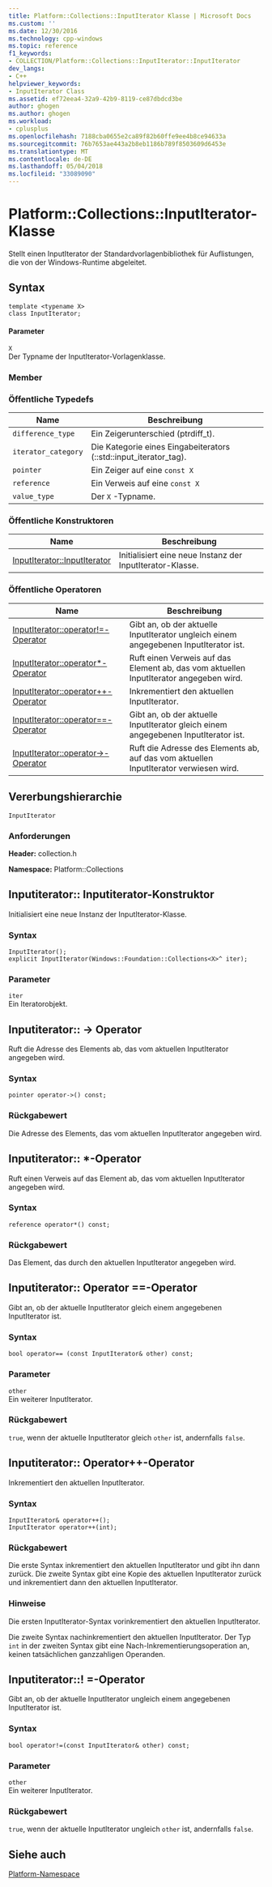 ```yaml
---
title: Platform::Collections::InputIterator Klasse | Microsoft Docs
ms.custom: ''
ms.date: 12/30/2016
ms.technology: cpp-windows
ms.topic: reference
f1_keywords:
- COLLECTION/Platform::Collections::InputIterator::InputIterator
dev_langs:
- C++
helpviewer_keywords:
- InputIterator Class
ms.assetid: ef72eea4-32a9-42b9-8119-ce87dbdcd3be
author: ghogen
ms.author: ghogen
ms.workload:
- cplusplus
ms.openlocfilehash: 7188cba0655e2ca89f82b60ffe9ee4b8ce94633a
ms.sourcegitcommit: 76b7653ae443a2b8eb1186b789f8503609d6453e
ms.translationtype: MT
ms.contentlocale: de-DE
ms.lasthandoff: 05/04/2018
ms.locfileid: "33089090"
---
```

# <a name="platformcollectionsinputiterator-class"></a>Platform::Collections::InputIterator-Klasse
Stellt einen InputIterator der Standardvorlagenbibliothek für Auflistungen, die von der Windows-Runtime abgeleitet.  
  
## <a name="syntax"></a>Syntax  
  
```  
template <typename X>  
class InputIterator;  
```  
  
#### <a name="parameters"></a>Parameter  
 `X`  
 Der Typname der InputIterator-Vorlagenklasse.  
  
### <a name="members"></a>Member  
  
### <a name="public-typedefs"></a>Öffentliche Typedefs  
  
|Name|Beschreibung|  
|----------|-----------------|  
|`difference_type`|Ein Zeigerunterschied (ptrdiff_t).|  
|`iterator_category`|Die Kategorie eines Eingabeiterators (::std::input_iterator_tag).|  
|`pointer`|Ein Zeiger auf eine `const X`|  
|`reference`|Ein Verweis auf eine `const X`|  
|`value_type`|Der `X` -Typname.|  
  
### <a name="public-constructors"></a>Öffentliche Konstruktoren  
  
|Name|Beschreibung|  
|----------|-----------------|  
|[InputIterator::InputIterator](#ctor)|Initialisiert eine neue Instanz der InputIterator-Klasse.|  
  
### <a name="public-operators"></a>Öffentliche Operatoren  
  
|Name|Beschreibung|  
|----------|-----------------|  
|[InputIterator::operator!=-Operator](#operator-inequality)|Gibt an, ob der aktuelle InputIterator ungleich einem angegebenen InputIterator ist.|  
|[InputIterator::operator*-Operator](#operator-decrement)|Ruft einen Verweis auf das Element ab, das vom aktuellen InputIterator angegeben wird.|  
|[InputIterator::operator++-Operator](#operator-increment)|Inkrementiert den aktuellen InputIterator.|  
|[InputIterator::operator==-Operator](#operator-equality)|Gibt an, ob der aktuelle InputIterator gleich einem angegebenen InputIterator ist.|  
|[InputIterator::operator->-Operator](#operator-arrow)|Ruft die Adresse des Elements ab, auf das vom aktuellen InputIterator verwiesen wird.|  
  
## <a name="inheritance-hierarchy"></a>Vererbungshierarchie  
 `InputIterator`  
  
### <a name="requirements"></a>Anforderungen  
 **Header:** collection.h  
  
 **Namespace:** Platform::Collections  

## <a name="ctor"></a>  Inputiterator:: Inputiterator-Konstruktor
Initialisiert eine neue Instanz der InputIterator-Klasse.  
  
### <a name="syntax"></a>Syntax  
  
```  
InputIterator();  
explicit InputIterator(Windows::Foundation::Collections<X>^ iter);  
```  
  
### <a name="parameters"></a>Parameter  
 `iter`  
 Ein Iteratorobjekt.  
  


## <a name="operator-arrow"></a>  Inputiterator:: -&gt; Operator
Ruft die Adresse des Elements ab, das vom aktuellen InputIterator angegeben wird.  
  
### <a name="syntax"></a>Syntax  
  
```  
pointer operator->() const;  
```  
  
### <a name="return-value"></a>Rückgabewert  
 Die Adresse des Elements, das vom aktuellen InputIterator angegeben wird.  
  


## <a name="operator-dereference"></a>  Inputiterator:: *-Operator
Ruft einen Verweis auf das Element ab, das vom aktuellen InputIterator angegeben wird.  
  
### <a name="syntax"></a>Syntax  
  
```  
reference operator*() const;  
```  
  
### <a name="return-value"></a>Rückgabewert  
 Das Element, das durch den aktuellen InputIterator angegeben wird.  
  


## <a name="operator-equality"></a>  Inputiterator:: Operator ==-Operator
Gibt an, ob der aktuelle InputIterator gleich einem angegebenen InputIterator ist.  
  
### <a name="syntax"></a>Syntax  
  
```  
bool operator== (const InputIterator& other) const;  
```  
  
### <a name="parameters"></a>Parameter  
 `other`  
 Ein weiterer InputIterator.  
  
### <a name="return-value"></a>Rückgabewert  
 `true`, wenn der aktuelle InputIterator gleich `other` ist, andernfalls `false`.  
  


## <a name="operator-increment"></a>  Inputiterator:: Operator++-Operator
Inkrementiert den aktuellen InputIterator.  
  
### <a name="syntax"></a>Syntax  
  
```    
InputIterator& operator++();   
InputIterator operator++(int);  
```  
  
### <a name="return-value"></a>Rückgabewert  
 Die erste Syntax inkrementiert den aktuellen InputIterator und gibt ihn dann zurück. Die zweite Syntax gibt eine Kopie des aktuellen InputIterator zurück und inkrementiert dann den aktuellen InputIterator.  
  
### <a name="remarks"></a>Hinweise  
 Die ersten InputIterator-Syntax vorinkrementiert den aktuellen InputIterator.  
  
 Die zweite Syntax nachinkrementiert den aktuellen InputIterator. Der Typ `int` in der zweiten Syntax gibt eine Nach-Inkrementierungsoperation an, keinen tatsächlichen ganzzahligen Operanden.  
  


## <a name="operator-inequality"></a>  Inputiterator::! =-Operator
Gibt an, ob der aktuelle InputIterator ungleich einem angegebenen InputIterator ist.  
  
### <a name="syntax"></a>Syntax  
  
```  
bool operator!=(const InputIterator& other) const;  
```  
  
### <a name="parameters"></a>Parameter  
 `other`  
 Ein weiterer InputIterator.  
  
### <a name="return-value"></a>Rückgabewert  
 `true`, wenn der aktuelle InputIterator ungleich `other` ist, andernfalls `false`.   

  
## <a name="see-also"></a>Siehe auch  
 [Platform-Namespace](platform-namespace-c-cx.md)